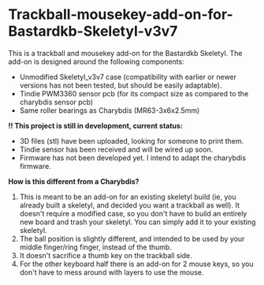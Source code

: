 # Trackball-mousekey-add-on-for-Bastardkb-Skeletyl-v3v7

This is a trackball and mousekey add-on for the Bastardkb Skeletyl.
The add-on is designed around the following components:
* Unmodified Skeletyl_v3v7 case (compatibility with earlier or newer versions has not been tested, but should be easily adaptable).
* Tindie PWM3360 sensor pcb (for its compact size as compared to the charybdis sensor pcb)
* Same roller bearings as Charybdis (MR63-3x6x2.5mm)

**!! This project is still in development, current status:**
* 3D files (stl) have been uploaded, looking for someone to print them.
* Tindie sensor has been received and will be wired up soon.
* Firmware has not been developed yet. I intend to adapt the charybdis firmware.

**How is this different from a Charybdis?**
1. This is meant to be an add-on for an existing skeletyl build (ie, you already built a skeletyl, and decided you want a trackball as well). It doesn't require a modified case, so you don't have to build an entirely new board and trash your skeletyl. You can simply add it to your existing skeletyl.
2. The ball position is slightly different, and intended to be used by your middle finger/ring finger, instead of the thumb.
3. It doesn't sacrifice a thumb key on the trackball side.
4. For the other keyboard half there is an add-on for 2 mouse keys, so you don't have to mess around with layers to use the mouse.
